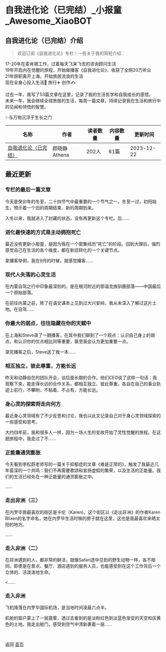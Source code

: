# 自我进化论（已完结）_小报童_Awesome_XiaoBOT

## 自我进化论（已完结）介绍
> 欢迎订阅《自我进化论》专栏！一些关于我的简短介绍：    
    
17-20年在麦肯锡工作，过着每天飞来飞去的咨询顾问生活    
19年开启内在觉醒的旅程，开始做播客《自我进化论》，收获了全网20万听众    
21年辞职离开上海，开始旅居流浪的生活    
现在全身心投入生活🌈 旅行✈️ 创作✍️    
    
过去一年，我写了53篇文章在这里，记录了我的生活哲学和自我成长的感悟。    
未来一年，我会继续全球旅居的生活，每周一篇文章，持续记录我在生活和旅行中的见闻和领悟的智慧。    
    
✨与万物沉浮于生长之门  
  


|名称|作者|读者数量|内容数量|更新时间|
|---|---|---|---|---|
|[自我进化论（已完结）](https://xiaobot.net/p/Athenayan?refer=0b133df9-27dc-423b-8101-639049001c13)|颜晓静 Athena|202人|61篇|2023-12-22|

## 最近更新
### 专栏的最后一篇文章

今天是癸卯年的冬至，二十四节气中最重要的一个节气之一。冬至一过，初阳始生，预示着一个旧的周期结束、新的周期到来。

入冬以来，我就进入了封藏的状态，没有再更新这个专栏。后......

### 进化最快速的方式是主动拥抱死亡

最近没有更新小报童，是因为我在一个密集经历“死亡”的阶段。回到大理后，强烈感觉自己在生活的各个维度，都在新旧转化的一个关键节点。

拿播客举例，我在9月的时候，就感觉播客......

### 现代人失落的心灵生活

在内蒙自驾之行中印象最深刻的，是在根河附近的鄂温克族驯鹿部落——中国最后一个原始部落。

在前往内蒙之前，除了在语文课本上见到过大兴安岭，我从未深入了解过这片土地。在自驾......

### 你最大的弱点，往往隐藏在你的天赋中

在上海和Steve录了一期播客，在其中我们聊到了一个观点：认识自己身上的弱点，和认识你的优点相比同等重要，甚至我会认为更加重要一点。

录完播客之后，Steve送了我一本......

### 相互独立，彼此尊重，方能长远

昨天和动静自在的团队开会，谈后面长期的合作。他们CEO说了这样一句话：我观察下来，能走得长远的合作关系，都相互独立、彼此尊重。各自在自己的事业轨迹上前行，不攀附、不粘着、不占有，方能长远。

### 身心灵的探索将走向何方

最近身心灵领域有了不少反思和讨论，我也以此文记录自己对于身心灵领域探索的一些感受和思考。

大约四年前，我和很多人一样，因为一场人生的变故开始了灵性觉醒的旅程。在这趟旅程中，我走过了不......

### 正能量通货膨胀

今天看到李松蔚老师写的一篇关于抑郁症的文章《难是正常的》，触发了我最近几年蛮深的一个共鸣：我们不再需要歌颂和宣扬虚假的繁荣，以及生活的正能量。我们的生活已经处在一种正能量的通货膨胀之中。

......

### 走出非洲（三）

在内罗毕我最喜欢的街区是卡伦（Karen)，这个街区以《走出非洲》的作者Karen
Blixen的名字命名，她在内罗毕生活时候的房子就在这里，这也是我最喜欢来晒太阳的地方。

......

### 走入非洲（二）

在非洲遇到的人，都非常的鲜活，就像Safari途中见到的野生动物一样，各不相同。即使是在景点、餐厅、酒店遇到的服务人员，也能感受到在这个工作背后一个立体的、活泼泼地生命。

<......

### 走入非洲

飞机降落在内罗毕国际机场，是当地时间凌晨六点半。

机舱的窗户蒙上了一层晨雾，透过去看到的是淡粉红色到淡蓝色渐变的天空和灰黄色的土地。我走出舱门，感受到空气中清新裹着一层......


<a href="https://github.com/Reno9527/awesome-xiaobot" style="color: white; text-decoration: none;">awesome-xiaobot</a>

返回 [首页](../README.md)
